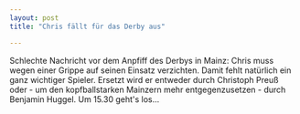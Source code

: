 ```yaml
---
layout: post
title: "Chris fällt für das Derby aus"

---
```


Schlechte Nachricht vor dem Anpfiff des Derbys in Mainz: Chris muss wegen einer Grippe auf seinen Einsatz verzichten. Damit fehlt natürlich ein ganz wichtiger Spieler. Ersetzt wird er entweder durch Christoph Preuß oder - um den kopfballstarken Mainzern mehr entgegenzusetzen - durch Benjamin Huggel. Um 15.30 geht's los...


